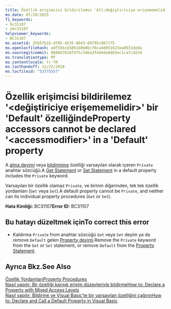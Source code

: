 ```yaml
---
title: Özellik erişimcisi bildirilemez '&lt;değiştiriciye erişememelidir&gt;' bir 'Default' özelliğinde
ms.date: 07/20/2015
f1_keywords:
- bc31107
- vbc31107
helpviewer_keywords:
- BC31107
ms.assetid: 25657b33-df85-4535-8043-69795c987175
ms.openlocfilehash: adf594cb5861b0b8bc70ca4d051623ea8931de8a
ms.sourcegitcommit: 0888d7b24f475c346a3f444de8d83ec1ca7cd234
ms.translationtype: MT
ms.contentlocale: tr-TR
ms.lasthandoff: 12/22/2018
ms.locfileid: "53775557"
---
```

# <a name="property-accessors-cannot-be-declared-ltaccessmodifiergt-in-a-default-property"></a><span data-ttu-id="9917e-102">Özellik erişimcisi bildirilemez '&lt;değiştiriciye erişememelidir&gt;' bir 'Default' özelliğinde</span><span class="sxs-lookup"><span data-stu-id="9917e-102">Property accessors cannot be declared '&lt;accessmodifier&gt;' in a 'Default' property</span></span>
<span data-ttu-id="9917e-103">A [alma deyimi](../../visual-basic/language-reference/statements/get-statement.md) veya [bildirimine](../../visual-basic/language-reference/statements/set-statement.md) özelliği varsayılan olarak içeren `Private` anahtar sözcüğü.</span><span class="sxs-lookup"><span data-stu-id="9917e-103">A [Get Statement](../../visual-basic/language-reference/statements/get-statement.md) or [Set Statement](../../visual-basic/language-reference/statements/set-statement.md) in a default property includes the `Private` keyword.</span></span>  
  
 <span data-ttu-id="9917e-104">Varsayılan bir özellik olamaz `Private`, ve birinin diğerinden, tek tek özellik yordamları (`Get` veya `Set`).</span><span class="sxs-lookup"><span data-stu-id="9917e-104">A default property cannot be `Private`, and neither can its individual property procedures (`Get` or `Set`).</span></span>  
  
 <span data-ttu-id="9917e-105">**Hata Kimliği:** BC31107</span><span class="sxs-lookup"><span data-stu-id="9917e-105">**Error ID:** BC31107</span></span>  
  
## <a name="to-correct-this-error"></a><span data-ttu-id="9917e-106">Bu hatayı düzeltmek için</span><span class="sxs-lookup"><span data-stu-id="9917e-106">To correct this error</span></span>  
  
-   <span data-ttu-id="9917e-107">Kaldırma `Private` from anahtar sözcüğü `Get` veya `Set` deyim ya da remove `Default` gelen [Property deyimi](../../visual-basic/language-reference/statements/property-statement.md).</span><span class="sxs-lookup"><span data-stu-id="9917e-107">Remove the `Private` keyword from the `Get` or `Set` statement, or remove `Default` from the [Property Statement](../../visual-basic/language-reference/statements/property-statement.md).</span></span>  
  
## <a name="see-also"></a><span data-ttu-id="9917e-108">Ayrıca Bkz.</span><span class="sxs-lookup"><span data-stu-id="9917e-108">See Also</span></span>  
 [<span data-ttu-id="9917e-109">Özellik Yordamları</span><span class="sxs-lookup"><span data-stu-id="9917e-109">Property Procedures</span></span>](../../visual-basic/programming-guide/language-features/procedures/property-procedures.md)  
 [<span data-ttu-id="9917e-110">Nasıl yapılır: Bir özelliği karışık erişim düzeyleriyle bildirme</span><span class="sxs-lookup"><span data-stu-id="9917e-110">How to: Declare a Property with Mixed Access Levels</span></span>](../../visual-basic/programming-guide/language-features/procedures/how-to-declare-a-property-with-mixed-access-levels.md)  
 [<span data-ttu-id="9917e-111">Nasıl yapılır: Bildirme ve Visual Basic'te bir varsayılan özelliğini çağırın</span><span class="sxs-lookup"><span data-stu-id="9917e-111">How to: Declare and Call a Default Property in Visual Basic</span></span>](../../visual-basic/programming-guide/language-features/procedures/how-to-declare-and-call-a-default-property.md)
